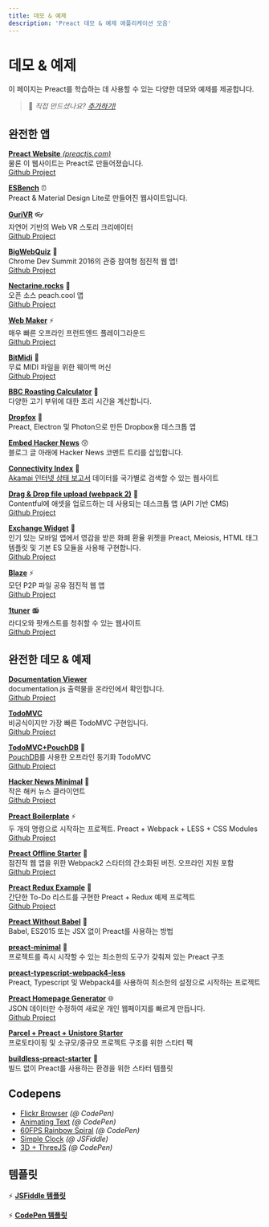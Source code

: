 ```yaml
---
title: 데모 & 예제
description: 'Preact 데모 & 예제 애플리케이션 모음'
---
```


# 데모 & 예제

이 페이지는 Preact를 학습하는 데 사용할 수 있는 다양한 데모와 예제를 제공합니다.

> :information_desk_person: _직접 만드셨나요?
> [추가하기!](https://github.com/preactjs/preact-www/blob/master/content/en/about/demos-examples.md)_


## 완전한 앱

[**Preact Website** _(preactjs.com)_](https://preactjs.com)  
물론 이 웹사이트는 Preact로 만들어졌습니다.  
[Github Project](https://github.com/preactjs/preact-www)

**[ESBench](http://esbench.com)** :alarm_clock:  
Preact & Material Design Lite로 만들어진 웹사이트입니다.

[**GuriVR**](https://gurivr.com) :eyeglasses:  
자연어 기반의 Web VR 스토리 크리에이터  
[Github Project](https://github.com/opennewslabs/guri-vr)

[**BigWebQuiz**](https://bigwebquiz.com) :game_die:  
Chrome Dev Summit 2016의 관중 참여형 점진적 웹 앱!  
[Github Project](https://github.com/jakearchibald/big-web-quiz)

**[Nectarine.rocks](http://nectarine.rocks)** :peach:  
오픈 소스 peach.cool 앱  
[Github Project](https://github.com/developit/nectarine)

**[Web Maker](https://webmaker.app/)** :zap:  
매우 빠른 오프라인 프런트엔드 플레이그라운드  
[Github Project](https://github.com/chinchang/web-maker)

**[BitMidi](https://bitmidi.com/)** :musical_keyboard:  
무료 MIDI 파일을 위한 웨이백 머신  
[Github Project](https://github.com/feross/bitmidi.com)

**[BBC Roasting Calculator](https://www.bbc.com/food/techniques/articles/roast-calculator)** :turkey:  
다양한 고기 부위에 대한 조리 시간을 계산합니다.

**[Dropfox](https://github.com/developit/dropfox)** :wolf:  
Preact, Electron 및 Photon으로 만든 Dropbox용 데스크톱 앱

**[Embed Hacker News](https://github.com/TXTPEN/hn)** :kissing_closed_eyes:  
블로그 글 아래에 Hacker News 코멘트 트리를 삽입합니다.

**[Connectivity Index](https://cindex.co)** :iphone:  
[Akamai 인터넷 상태 보고서](https://content.akamai.com/PG7010-Q2-2016-SOTI-Connectivity-Report.html) 데이터를 국가별로 검색할 수 있는 웹사이트

**[Drag & Drop file upload (webpack 2)](https://contentful-labs.github.io/file-upload-example/)** :rocket:  
Contentful에 애셋을 업로드하는 데 사용되는 데스크톱 앱 (API 기반 CMS)  
[Github Project](https://github.com/contentful-labs/file-upload-example)

**[Exchange Widget](https://sgtpep.github.io/exchange-widget/dist/)** :currency_exchange:  
인기 있는 모바일 앱에서 영감을 받은 화폐 환율 위젯을 Preact, Meiosis, HTML 태그 템플릿 및 기본 ES 모듈을 사용해 구현합니다.  
[Github Project](https://github.com/sgtpep/exchange-widget)

**[Blaze](https://blaze.now.sh)** :zap:  
모던 P2P 파일 공유 점진적 웹 앱  
[Github Project](https://github.com/blenderskool/blaze)

**[1tuner](https://1tuner.com)** :radio:  
라디오와 팟캐스트를 청취할 수 있는 웹사이트  
[Github Project](https://github.com/robinbakker/1tuner)

## 완전한 데모 & 예제

**[Documentation Viewer](https://documentation-viewer.firebaseapp.com)**  
documentation.js 출력물을 온라인에서 확인합니다.  
[Github Project](https://github.com/developit/documentation-viewer)

**[TodoMVC](http://developit.github.io/preact-todomvc/)**  
비공식이지만 가장 빠른 TodoMVC 구현입니다.  
[Github Project](https://github.com/developit/preact-todomvc)

**[TodoMVC+PouchDB](http://katopz.github.io/preact-todomvc-pouchdb/)** :floppy_disk:  
[PouchDB](https://pouchdb.com/)를 사용한 오프라인 동기화 TodoMVC  
[Github Project](https://github.com/katopz/preact-todomvc-pouchdb)

**[Hacker News Minimal](https://developit.github.io/hn_minimal/)** :newspaper:  
작은 해커 뉴스 클라이언트  
[Github Project](https://github.com/developit/hn_minimal)

**[Preact Boilerplate](https://preact-boilerplate.surge.sh)** :zap:  
두 개의 명령으로 시작하는 프로젝트. Preact + Webpack + LESS + CSS Modules  
[Github Project](https://github.com/developit/preact-boilerplate)

**[Preact Offline Starter](https://preact-starter.now.sh)** :100:  
점진적 웹 앱을 위한 Webpack2 스타터의 간소화된 버전. 오프라인 지원 포함  
[Github Project](https://github.com/lukeed/preact-starter)

**[Preact Redux Example](https://preact-redux-example.surge.sh)** :repeat:  
간단한 To-Do 리스트를 구현한 Preact + Redux 예제 프로젝트  
[Github Project](https://github.com/developit/preact-redux-example)

**[Preact Without Babel](https://github.com/developit/preact-without-babel)** :horse:  
Babel, ES2015 또는 JSX 없이 Preact를 사용하는 방법

**[preact-minimal](https://github.com/aganglada/preact-minimal)** :rocket:  
프로젝트를 즉시 시작할 수 있는 최소한의 도구가 갖춰져 있는 Preact 구조

**[preact-typescript-webpack4-less](https://github.com/lexey111/preact-typescript-webpack4-boilerplate)**  
Preact, Typescript 및 Webpack4를 사용하여 최소한의 설정으로 시작하는 프로젝트

**[Preact Homepage Generator](https://thomaswood.me/)** :globe_with_meridians:  
JSON 데이터만 수정하여 새로운 개인 웹페이지를 빠르게 만듭니다.  
[Github Project](https://github.com/tomasswood/preact-homepage-generator)

**[Parcel + Preact + Unistore Starter](https://github.com/hwclass/parcel-preact-unistore-starter)**  
프로토타이핑 및 소규모/중규모 프로젝트 구조를 위한 스타터 팩

**[buildless-preact-starter](https://github.com/ttntm/buildless-preact-starter)** :rocket:  
빌드 없이 Preact를 사용하는 환경을 위한 스타터 템플릿

## Codepens

- [Flickr Browser](http://codepen.io/developit/full/VvMZwK/) _(@ CodePen)_
- [Animating Text](http://codepen.io/developit/full/LpNOdm/) _(@ CodePen)_
- [60FPS Rainbow Spiral](http://codepen.io/developit/full/xGoagz/) _(@ CodePen)_
- [Simple Clock](http://jsfiddle.net/developit/u9m5x0L7/embedded/result,js/) _(@ JSFiddle)_
- [3D + ThreeJS](http://codepen.io/developit/pen/PPMNjd?editors=0010) _(@ CodePen)_

## 템플릿

:zap: [**JSFiddle 템플릿**](https://jsfiddle.net/developit/rs6zrh5f/embedded/result/)

:zap: [**CodePen 템플릿**](http://codepen.io/developit/pen/pgaROe?editors=0010)

